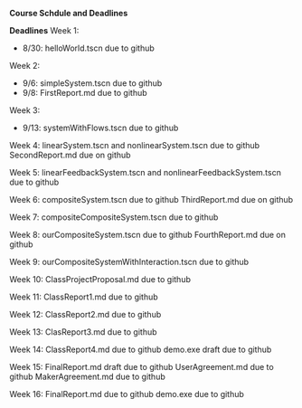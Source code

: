 **Course Schdule and Deadlines**

**Deadlines**
Week 1:
* 8/30: helloWorld.tscn due to github

Week 2:
* 9/6: simpleSystem.tscn due to github
* 9/8: FirstReport.md due to github

Week 3:
* 9/13: systemWithFlows.tscn due to github

Week 4:
linearSystem.tscn and nonlinearSystem.tscn due to github
SecondReport.md due on github

Week 5:
linearFeedbackSystem.tscn and nonlinearFeedbackSystem.tscn due to github

Week 6:
compositeSystem.tscn due to github
ThirdReport.md due on github

Week 7:
compositeCompositeSystem.tscn due to github

Week 8:
ourCompositeSystem.tscn due to github
FourthReport.md due on github

Week 9:
ourCompositeSystemWithInteraction.tscn due to github

Week 10:
ClassProjectProposal.md due to github

Week 11:
ClassReport1.md due to github

Week 12:
ClassReport2.md due to github

Week 13:
ClasReport3.md due to github

Week 14:
ClassReport4.md due to github
demo.exe draft due to github

Week 15:
FinalReport.md draft due to github
UserAgreement.md due to github
MakerAgreement.md due to github

Week 16:
FinalReport.md due to github
demo.exe due to github
